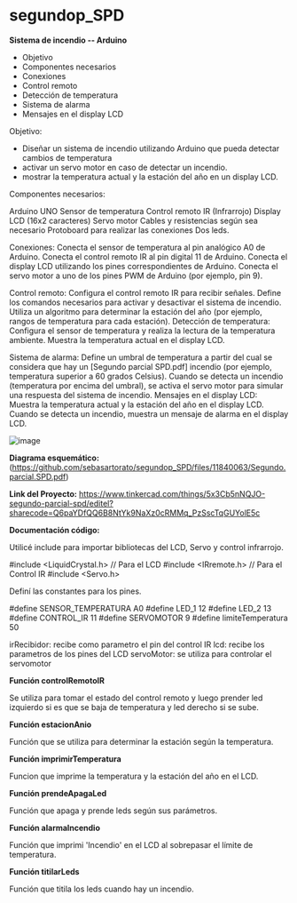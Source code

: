 # segundop_SPD

**Sistema de incendio -- Arduino**

- Objetivo
- Componentes necesarios
- Conexiones
- Control remoto
- Detección de temperatura
- Sistema de alarma
- Mensajes en el display LCD


Objetivo:

- Diseñar un sistema de incendio utilizando Arduino que pueda detectar cambios de temperatura
- activar un servo motor en caso de detectar un incendio.
- mostrar la temperatura actual y la estación del año en un display LCD.

Componentes necesarios:

Arduino UNO
Sensor de temperatura
Control remoto IR (Infrarrojo)
Display LCD (16x2 caracteres)
Servo motor
Cables y resistencias según sea necesario
Protoboard para realizar las conexiones
Dos leds.

Conexiones:
Conecta el sensor de temperatura al pin analógico A0 de Arduino.
Conecta el control remoto IR al pin digital 11 de Arduino.
Conecta el display LCD utilizando los pines correspondientes de Arduino.
Conecta el servo motor a uno de los pines PWM de Arduino (por ejemplo, pin 9).

Control remoto:
Configura el control remoto IR para recibir señales.
Define los comandos necesarios para activar y desactivar el sistema de incendio.
Utiliza un algoritmo para determinar la estación del año (por ejemplo, rangos de temperatura
para cada estación).
Detección de temperatura:
Configura el sensor de temperatura y realiza la lectura de la temperatura ambiente.
Muestra la temperatura actual en el display LCD.


Sistema de alarma:
Define un umbral de temperatura a partir del cual se considera que hay un [Segundo parcial SPD.pdf]
incendio (por
ejemplo, temperatura superior a 60 grados Celsius).
Cuando se detecta un incendio (temperatura por encima del umbral), se activa el servo
motor para simular una respuesta del sistema de incendio.
Mensajes en el display LCD:
Muestra la temperatura actual y la estación del año en el display LCD.
Cuando se detecta un incendio, muestra un mensaje de alarma en el display LCD.


![image](https://github.com/sebasartorato/segundop_SPD/assets/86857108/99856e7c-1521-4e32-88e1-a7b7542c89e9)

**Diagrama esquemático:**
(https://github.com/sebasartorato/segundop_SPD/files/11840063/Segundo.parcial.SPD.pdf)

**Link del Proyecto:**
https://www.tinkercad.com/things/5x3Cb5nNQJO-segundo-parcial-spd/editel?sharecode=Q6paYDfQQ6B8NtYk9NaXz0cRMMq_PzSscTqGUYolE5c


**Documentación código:**

Utilicé include para importar bibliotecas del LCD, Servo y control infrarrojo.

#include <LiquidCrystal.h> // Para el LCD
#include <IRremote.h> // Para el Control IR
#include <Servo.h>

Definí las constantes para los pines.

#define SENSOR_TEMPERATURA A0
#define LED_1 12
#define LED_2 13 
#define CONTROL_IR 11
#define SERVOMOTOR 9
#define limiteTemperatura 50 



irRecibidor: recibe como parametro el pin del control IR
lcd: recibe los parametros de los pines del LCD
servoMotor: se utiliza para controlar el servomotor


**Función controlRemotoIR** 

Se utiliza para tomar el estado del control remoto y luego prender led izquierdo si es que se baja de temperatura y led derecho si se sube.

**Función estacionAnio**

Función que se utiliza para determinar la estación según la temperatura.

**Función imprimirTemperatura**

Funcion que imprime la temperatura y la estación del año en el LCD.

**Función prendeApagaLed**

Función que apaga y prende leds según sus parámetros.

**Función alarmaIncendio**

Función que imprimi 'Incendio' en el LCD al sobrepasar el límite de temperatura.

**Función titilarLeds**

Función que titila los leds cuando hay un incendio.
